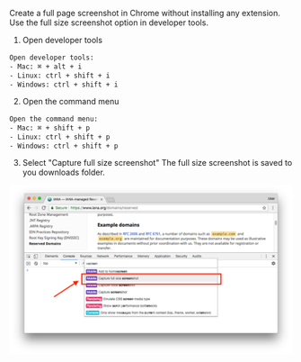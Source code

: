 Create a full page screenshot in Chrome without installing any extension. Use the full size screenshot option in developer tools.

1. Open developer tools
```
Open developer tools:
- Mac: ⌘ + alt + i
- Linux: ctrl + shift + i
- Windows: ctrl + shift + i
```
2. Open the command menu
```
Open the command menu:
- Mac: ⌘ + shift + p
- Linux: ctrl + shift + p
- Windows: ctrl + shift + p
```
3. Select "Capture full size screenshot"
The full size screenshot is saved to you downloads folder.

<img alt="" src="/img/uploads/2018-06/chrome-full-page-screenshot.png" />